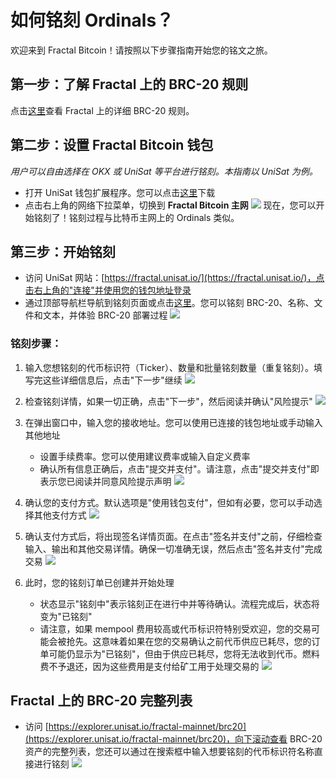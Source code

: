 # 如何铭刻 Ordinals？

欢迎来到 Fractal Bitcoin！请按照以下步骤指南开始您的铭文之旅。

## 第一步：了解 Fractal 上的 BRC-20 规则

点击[这里](/fractalbitcoin/doc/brc-20-on-fractal.md)查看 Fractal 上的详细 BRC-20 规则。

## 第二步：设置 Fractal Bitcoin 钱包

*用户可以自由选择在 OKX 或 UniSat 等平台进行铭刻。本指南以 UniSat 为例。*

* 打开 UniSat 钱包扩展程序。您可以点击[这里](https://chrome.google.com/webstore/detail/unisat-wallet/ppbibelpcjmhbdihakflkdcoccbgbkpo)下载
* 点击右上角的网络下拉菜单，切换到 **Fractal Bitcoin 主网**
![](/fractalbitcoin/fractal-15.jfif)
现在，您可以开始铭刻了！铭刻过程与比特币主网上的 Ordinals 类似。

## 第三步：开始铭刻

* 访问 UniSat 网站：[https://fractal.unisat.io/](https://fractal.unisat.io/)，点击右上角的"连接"并使用您的钱包地址登录
* 通过顶部导航栏导航到铭刻页面或点击[这里](https://fractal.unisat.io/inscribe)。您可以铭刻 BRC-20、名称、文件和文本，并体验 BRC-20 部署过程
![](/fractalbitcoin/fractal-16.avif)

### 铭刻步骤：

1. 输入您想铭刻的代币标识符（Ticker）、数量和批量铭刻数量（重复铭刻）。填写完这些详细信息后，点击"下一步"继续
![](/fractalbitcoin/fractal-17.avif)

2. 检查铭刻详情，如果一切正确，点击"下一步"，然后阅读并确认"风险提示"
![](/fractalbitcoin/fractal-18.avif)

3. 在弹出窗口中，输入您的接收地址。您可以使用已连接的钱包地址或手动输入其他地址
   * 设置手续费率。您可以使用建议费率或输入自定义费率
   * 确认所有信息正确后，点击"提交并支付"。请注意，点击"提交并支付"即表示您已阅读并同意风险提示声明
   ![](/fractalbitcoin/fractal-19.avif)

4. 确认您的支付方式。默认选项是"使用钱包支付"，但如有必要，您可以手动选择其他支付方式
![](/fractalbitcoin/fractal-20.avif)

5. 确认支付方式后，将出现签名详情页面。在点击"签名并支付"之前，仔细检查输入、输出和其他交易详情。确保一切准确无误，然后点击"签名并支付"完成交易
![](/fractalbitcoin/fractal-21.avif)

6. 此时，您的铭刻订单已创建并开始处理
   * 状态显示"铭刻中"表示铭刻正在进行中并等待确认。流程完成后，状态将变为"已铭刻"
   * 请注意，如果 mempool 费用较高或代币标识符特别受欢迎，您的交易可能会被抢先。这意味着如果在您的交易确认之前代币供应已耗尽，您的订单可能仍显示为"已铭刻"，但由于供应已耗尽，您将无法收到代币。燃料费不予退还，因为这些费用是支付给矿工用于处理交易的
![](/fractalbitcoin/fractal-22.avif)

## Fractal 上的 BRC-20 完整列表

* 访问 [https://explorer.unisat.io/fractal-mainnet/brc20](https://explorer.unisat.io/fractal-mainnet/brc20)，向下滚动查看 BRC-20 资产的完整列表，您还可以通过在搜索框中输入想要铭刻的代币标识符名称直接进行铭刻
![](/fractalbitcoin/fractal-23.avif)